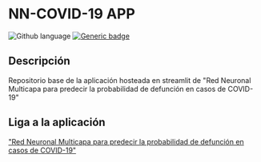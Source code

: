 # NN-COVID-19 APP

![Github language](https://img.shields.io/badge/language-python-blue)
[![Generic badge](https://img.shields.io/badge/Streamlit%20App-down-red.svg)](https://shields.io/)



## Descripción

Repositorio base de la aplicación hosteada en streamlit de "Red Neuronal Multicapa para predecir la probabilidad de defunción en casos de COVID-19"

## Liga a la aplicación
<a href="https://share.streamlit.io/adrianfo-16/nn-covid-19-app/main/app.py" target="_blank">"Red Neuronal Multicapa para predecir la probabilidad de defunción en casos de COVID-19"</a>

